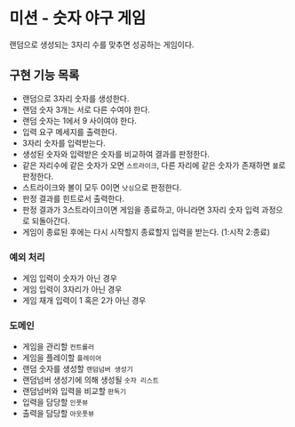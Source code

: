 # 미션 - 숫자 야구 게임
랜덤으로 생성되는 3자리 수를 맞추면 성공하는 게임이다.

## 구현 기능 목록
- 랜덤으로 3자리 숫자를 생성한다.
- 랜덤 숫자 3개는 서로 다른 수여야 한다.
- 랜덤 숫자는 1에서 9 사이여야 한다.
- 입력 요구 메세지를 출력한다.
- 3자리 숫자를 입력받는다.
- 생성된 숫자와 입력받은 숫자를 비교하여 결과를 판정한다.
- 같은 자리수에 같은 숫자가 오면 `스트라이크`, 다른 자리에 같은 숫자가 존재하면 `볼`로 판정한다.
- 스트라이크와 볼이 모두 0이면 `낫싱`으로 판정한다.
- 판정 결과를 힌트로서 출력한다.
- 판정 결과가 3스트라이크이면 게임을 종료하고, 아니라면 3자리 숫자 입력 과정으로 되돌아간다.
- 게임이 종료된 후에는 다시 시작할지 종료할지 입력을 받는다. (1:시작 2:종료)

### 예외 처리
- 게임 입력이 숫자가 아닌 경우
- 게임 입력이 3자리가 아닌 경우
- 게임 재개 입력이 1 혹은 2가 아닌 경우

### 도메인
- 게임을 관리할 `컨트롤러`
- 게임을 플레이할 `플레이어`
- 랜덤 숫자를 생성할 `랜덤넘버 생성기`
- 랜덤넘버 생성기에 의해 생성될 `숫자 리스트`
- 랜덤넘버와 입력을 비교할 `판독기`
- 입력을 담당할 `인풋뷰`
- 출력을 담당할 `아웃풋뷰`

